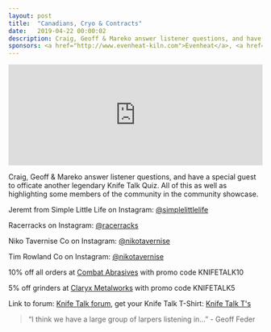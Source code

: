 ```yaml
---
layout: post
title:  "Canadians, Cryo & Contracts"
date:   2019-04-22 00:00:02
description: Craig, Geoff & Mareko answer listener questions, and have a special guest to officate another legendary Knife Talk Quiz. 
sponsors: <a href="http://www.evenheat-kiln.com">Evenheat</a>, <a href="http://www.combatabrasives.com">Combat Abrasives</a> ,<a href="https://newjerseysteelbaron.com">New Jersey Steel Baron</a> and <a href="http://www.claryxmetalworks.com">Claryx Metalworks</a>.
---
```


<iframe frameborder='0' height='200px' scrolling='no' seamless src='https://embed.simplecast.com/13f8020f?color=f5f5f5' width='100%'></iframe>

Craig, Geoff & Mareko answer listener questions, and have a special guest to officate another legendary Knife Talk Quiz. All of this as well as highlighting some members of the community in the community showcase.       

 
Jeremt from Simple Little Life on Instagram: <a href="https://www.instagram.com/simplelittlelife"> @simplelittlelife</a>  

Racerracks on Instagram: <a href="https://www.instagram.com/racerracks"> @racerracks </a>  

Niko Tavernise Co on Instagram: <a href="https://www.instagram.com/nikotavernise"> @nikotavernise</a>  

Tim Rowland Co on Instagram: <a href="https://www.instagram.com/rowlandcutlery"> @nikotavernise</a> 

  
10% off all orders at  <a href="http://www.combatabrasives.com">Combat Abrasives</a> with promo code KNIFETALK10  

5% off grinders at <a href="http://www.claryxmetalworks.com">Claryx Metalworks</a> with promo code KNIFETALK5 

   
  

Link to forum: <a href="http://forum.knifetalk.net">Knife Talk forum</a>, get your Knife Talk T-Shirt: <a href="https://www.chopknives.com/collections/t-shirts/products/knife-talk-t-shirt">Knife Talk T's</a> 




 


<blockquote class="largeQuote">“I think we have a large group of larpers listening in...” - Geoff Feder</blockquote>



